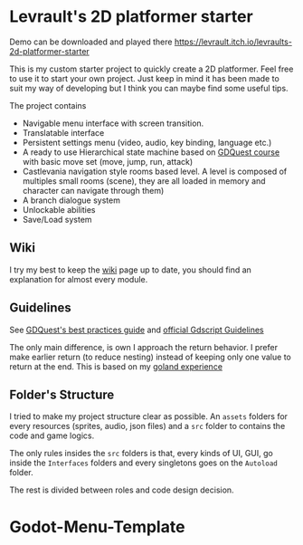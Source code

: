 # Levrault's 2D platformer starter

Demo can be downloaded and played there https://levrault.itch.io/levraults-2d-platformer-starter

This is my custom starter project to quickly create a 2D platformer. Feel free to use it to start your own project. Just keep in mind it has been made to suit my way of developing but I think you can maybe find some useful tips.

The project contains

- Navigable menu interface with screen transition. 
- Translatable interface
- Persistent settings menu (video, audio, key binding, language etc.)
- A ready to use Hierarchical state machine based on [GDQuest course](https://gdquest.mavenseed.com/courses) with basic move set (move, jump, run, attack)
- Castlevania navigation style rooms based level. A level is composed of multiples small rooms (scene), they are all loaded in memory and character can navigate through them)
- A branch dialogue system
- Unlockable abilities
- Save/Load system



## Wiki

I try my best to keep the [wiki](https://github.com/Levrault/Levrault-s-2D-platformer-starter/wiki) page up to date, you should find an explanation for almost every module.



## Guidelines

See [GDQuest's best practices guide](https://www.gdquest.com/docs/guidelines/best-practices/) and [official Gdscript Guidelines](https://docs.godotengine.org/en/3.2/getting_started/scripting/gdscript/gdscript_styleguide.html#code-order)

The only main difference, is own I approach the return behavior. I prefer make earlier return (to reduce nesting) instead of keeping only one value to return at the end. This is based on my [goland experience](https://dave.cheney.net/practical-go/presentations/qcon-china.html#_return_early_rather_than_nesting_deeply)



## Folder's Structure

I tried to make my project structure clear as possible. An `assets` folders for every resources (sprites, audio, json files) and a `src` folder to contains the code and game logics.

The only rules insides the `src` folders is that, every kinds of UI, GUI, go inside the `Interfaces` folders and every singletons goes on the `Autoload` folder.

The rest is divided between roles and code design decision.
# Godot-Menu-Template
